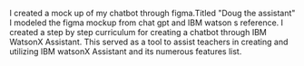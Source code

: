I created a mock up of my chatbot through figma.Titled "Doug the assistant" I modeled the figma mockup from chat gpt and IBM watson s reference. I created a step by step curriculum for creating a chatbot through IBM WatsonX Assistant. This served as a tool to assist teachers in creating and utilizing IBM watsonX Assistant and its numerous features list.
